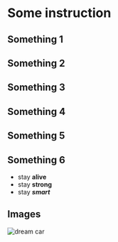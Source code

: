 # Some instruction

## Something 1

## Something 2

## Something 3

## Something 4

## Something 5

## Something 6
* stay __alive__
* stay __strong__
* stay __*smart*__

## Images 
![dream car](car.jpg)


